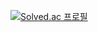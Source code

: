 [![Solved.ac
프로필](http://mazassumnida.wtf/api/v2/generate_badge?boj=kch1285)](https://solved.ac/kch1285)
